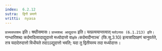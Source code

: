 ```yaml
---
index:  6.2.12
sutra:  द्विगौ प्रमाणे
vritti:  nyasa
---
```


`प्राच्यसप्तशमः` इति। षष्ठीसमासः। `प्राच्यशब्द आद्युदात्तः` इति। यत्प्रत्ययान्तत्वात् `यतोऽनावः (6.1.213) इति। `गान्धारिशब्दः कर्दमादित्वादाद्युदात्तो मध्योदात्तो वा` इति। `कर्दमादीनाञ्च` (फि.सू.3.10) इत्यत्रादिग्रहणं चानुवर्तते, तत्र यदादेरुदात्तो विधीयते तदाऽऽद्युदात्तो भवति; यदा तु द्वितीयस्य तदा मध्योदात्तः।

